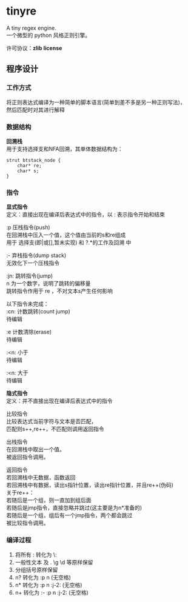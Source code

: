 
# tinyre  

A tiny regex engine.  
一个微型的 python 风格正则引擎。  

许可协议：**zlib license**

## 程序设计

### 工作方式
将正则表达式编译为一种简单的脚本语言(简单到差不多是另一种正则写法)，  
然后匹配时对其进行解释

### 数据结构

**回溯栈**  
用于支持选择支和NFA回溯，其单体数据结构为：

    strut btstack_node {  
        char* re;  
        char* s;  
    }

### 指令

**显式指令**  
定义：直接出现在编译后表达式中的指令，以 : 表示指令开始和结束

:p    压栈指令(push)  
在回溯栈中压入一个值，这个值由当前的s和re组成  
用于 选择支(即|或[],暂未实现) 和 ?.*的工作及回溯 中

:-    弃栈指令(dump stack)  
无效化下一个压栈指令

:jn:  跳转指令(jump)  
n 为一个数字，说明了跳转的偏移量  
跳转指令作用于 re ，不对文本s产生任何影响  

以下指令未完成：  
\:cn: 计数跳转(count jump)  
待编辑

:e    计数清除(erase)  
待编辑

:<n: 小于  
待编辑

:<n: 大于  
待编辑

**隐式指令**  
定义：并不直接出现在编译后表达式中的指令

比较指令  
比较表达式当前字符与文本是否匹配，  
匹配则s++,re++，不匹配则调用返回指令  

出栈指令  
在回溯栈中取出一个值。  
被返回指令调用。

返回指令  
若回溯栈中无数据，函数返回  
若回溯栈中有数据，读出s指针位置，读出re指针位置，并且re++(伪码)  
关于re++：  
若随后是一个组，则一直加到组后面  
若随后是jmp指令，直接忽略并跳过(这主要是为n*准备的)  
若随后是一个组，组后有一个jmp指令，两个都会跳过  
被比较指令调用。

### 编译过程  

1. 将所有 : 转化为 \\:
2. 一般性文本 及 . \g \d 等原样保留
3. 分组括号原样保留
4. n? 转化为 :p n (无空格)
5. n* 转化为 :p n :j-2: (无空格)
6. n+ 转化为 :- :p n :j-2: (无空格)

